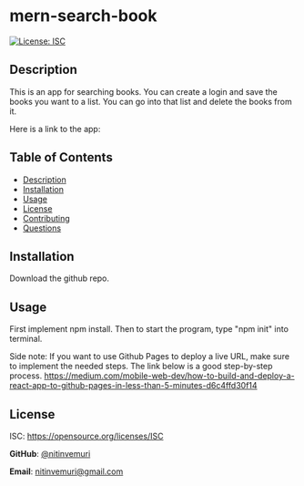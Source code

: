 # mern-search-book

[![License: ISC](https://img.shields.io/badge/License-ISC-blue.svg)](https://opensource.org/licenses/ISC)

  ## Description
  This is an app for searching books. You can create a login and save the books you want to a list. You can go into that list and delete the books from it.

  Here is a link to the app: 

  ## Table of Contents
  * [Description](#Description)
  * [Installation](#Installation)
  * [Usage](#Usage)
  * [License](#license)
  * [Contributing](#Contributing)
  * [Questions](#Questions)

 
  ## Installation
  Download the github repo.

  ## Usage
  First implement npm install. Then to start the program, type "npm init" into terminal. 

  Side note: If you want to use Github Pages to deploy a live URL, make sure to implement the needed steps. The link below is a good step-by-step process.
https://medium.com/mobile-web-dev/how-to-build-and-deploy-a-react-app-to-github-pages-in-less-than-5-minutes-d6c4ffd30f14

  
  ## License 
  ISC:
  https://opensource.org/licenses/ISC
      

  **GitHub**: [@nitinvemuri](https://github.com/nitinvemuri)
  

  **Email**: nitinvemuri@gmail.com
